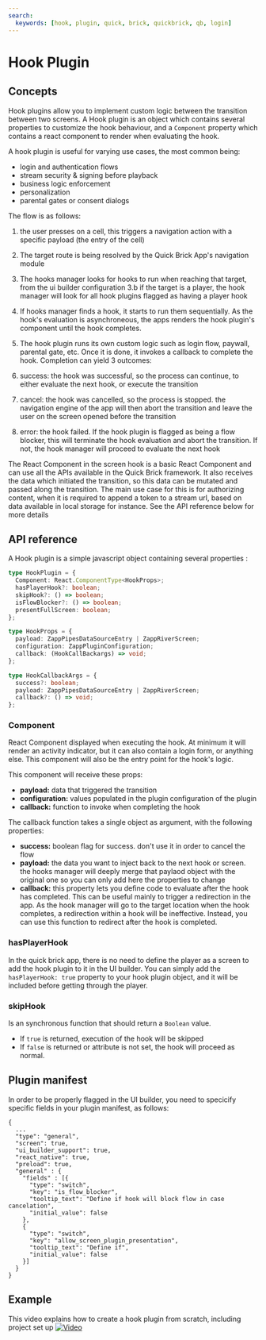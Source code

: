 ```yaml
---
search:
  keywords: [hook, plugin, quick, brick, quickbrick, qb, login]
---
```


# Hook Plugin

## Concepts

Hook plugins allow you to implement custom logic between the transition between two screens.
A Hook plugin is an object which contains several properties to customize the hook behaviour, and a `Component` property which contains a react component to render when evaluating the hook.

A hook plugin is useful for varying use cases, the most common being:

- login and authentication flows
- stream security & signing before playback
- business logic enforcement
- personalization
- parental gates or consent dialogs

The flow is as follows:

1. the user presses on a cell, this triggers a navigation action with a specific payload (the entry of the cell)
2. The target route is being resolved by the Quick Brick App's navigation module
3. The hooks manager looks for hooks to run when reaching that target, from the ui builder configuration
   3.b if the target is a player, the hook manager will look for all hook plugins flagged as having a player hook
4. If hooks manager finds a hook, it starts to run them sequentially. As the hook's evaluation is asynchroneous, the apps renders the hook plugin's component until the hook completes.
5. The hook plugin runs its own custom logic such as login flow, paywall, parental gate, etc.
  Once it is done, it invokes a callback to complete the hook.
  Completion can yield 3 outcomes:

  1. success: the hook was successful, so the process can continue, to either evaluate the next hook, or execute the transition
  2. cancel: the hook was cancelled, so the process is stopped. the navigation engine of the app will then abort the transition and leave the user on the screen opened before the transition
  3. error: the hook failed. If the hook plugin is flagged as being a flow blocker, this will terminate the hook evaluation and abort the transition. If not, the hook manager will proceed to evaluate the next hook

The React Component in the screen hook is a basic React Component and can use all the APIs available in the Quick Brick framework. It also receives the data which initiated the transition, so this data can be mutated and passed along the transition. The main use case for this is for authorizing content, when it is required to append a token to a stream url, based on data available in local storage for instance. See the API reference below for more details

## API reference

A Hook plugin is a simple javascript object containing several properties :

```typescript
type HookPlugin = {
  Component: React.ComponentType<HookProps>;
  hasPlayerHook?: boolean;
  skipHook?: () => boolean;
  isFlowBlocker?: () => boolean;
  presentFullScreen: boolean;
};

type HookProps = {
  payload: ZappPipesDataSourceEntry | ZappRiverScreen;
  configuration: ZappPluginConfiguration;
  callback: (HookCallBackargs) => void;
};

type HookCallbackArgs = {
  success?: boolean;
  payload: ZappPipesDataSourceEntry | ZappRiverScreen;
  callback?: () => void;
};
```

### Component

React Component displayed when executing the hook. At minimum it will render an activity indicator, but it can also contain a login form, or anything else. This component will also be the entry point for the hook's logic.

This component will receive these props:

- **payload:** data that triggered the transition
- **configuration:** values populated in the plugin configuration of the plugin
- **callback:** function to invoke when completing the hook

The callback function takes a single object as argument, with the following properties:

- **success:** boolean flag for success. don't use it in order to cancel the flow
- **payload:** the data you want to inject back to the next hook or screen. the hooks manager will deeply merge that paylaod object with the original one so you can only add here the properties to change
- **callback:** this property lets you define code to evaluate after the hook has completed. This can be useful mainly to trigger a redirection in the app. As the hook manager will go to the target location when the hook completes, a redirection within a hook will be ineffective. Instead, you can use this function to redirect after the hook is completed.

### hasPlayerHook

In the quick brick app, there is no need to define the player as a screen to add the hook plugin to it in the UI builder. You can simply add the `hasPlayerHook: true` property to your hook plugin object, and it will be included before getting through the player.

### skipHook

Is an synchronous function that should return a `Boolean` value.

- If `true` is returned, execution of the hook will be skipped
- If `false` is returned or attribute is not set, the hook will proceed as normal.

## Plugin manifest

In order to be properly flagged in the UI builder, you need to specicify specific fields in your plugin manifest, as follows:

```
{
  ...
  "type": "general",
  "screen": true,
  "ui_builder_support": true,
  "react_native": true,
  "preload": true,
  "general" : {
    "fields" : [{
      "type": "switch",
      "key": "is_flow_blocker",
      "tooltip_text": "Define if hook will block flow in case cancelation",
      "initial_value": false
    },
    {
      "type": "switch",
      "key": "allow_screen_plugin_presentation",
      "tooltip_text": "Define if",
      "initial_value": false
    }]
  }
}
```

## Example

This video explains how to create a hook plugin from scratch, including project set up
[![Video](https://i.ytimg.com/vi/cJXjmbZtzjs/hqdefault.jpg)](https://youtu.be/cJXjmbZtzjs)
